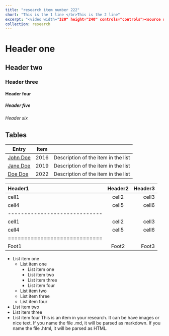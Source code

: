 ```yaml
---
title: "research item number 222"
short: "This is the 1 line </br>This is the 2 line"
excerpt: "<video width="320" height="240" controls="controls"><source src="/images/research-2.mp4" type="video/mp4">not support </video>"
collection: research
---
```


# Header one

## Header two

### Header three

#### Header four

##### Header five

###### Header six

## Tables

| Entry            | Item   |                                                              |
| --------         | ------ | ------------------------------------------------------------ |
| [John Doe](#)    | 2016   | Description of the item in the list                          |
| [Jane Doe](#)    | 2019   | Description of the item in the list                          |
| [Doe Doe](#)     | 2022   | Description of the item in the list                          |

| Header1 | Header2 | Header3 |
|:--------|:-------:|--------:|
| cell1   | cell2   | cell3   |
| cell4   | cell5   | cell6   |
|-----------------------------|
| cell1   | cell2   | cell3   |
| cell4   | cell5   | cell6   |
|=============================|
| Foot1   | Foot2   | Foot3   |

* List item one 
    * List item one 
        * List item one
        * List item two
        * List item three
        * List item four
    * List item two
    * List item three
    * List item four
* List item two
* List item three
* List item four
This is an item in your research. It can be have images or nice text. If you name the file .md, it will be parsed as markdown. If you name the file .html, it will be parsed as HTML. 
